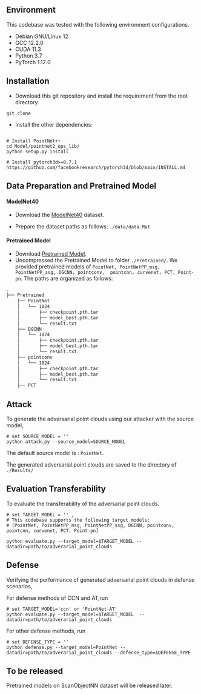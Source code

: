 ## Environment
This codebase was tested with the following environment configurations.

- Debian GNU/Linux 12
- GCC 12.2.0
- CUDA 11.3
- Python 3.7
- PyTorch 1.12.0


## Installation

* Download this git repository and install the requirement from the root directory. 
```
git clone 
```

* Install the other dependencies:
```

# Install PointNet++
cd Model/pointnet2_ops_lib/
python setup.py install

# Install pytorch3d>=0.7.1
https://github.com/facebookresearch/pytorch3d/blob/main/INSTALL.md
```

## Data Preparation and Pretrained Model

#### ModelNet40

* Download the [ModelNet40](https://drive.google.com/file/d/10UC5IfUW9fJTjJX3hyo-1yrsYfKuDQEL/view) dataset.

* Prepare the dataset paths as follows: ```./data/data.Mat```

#### Pretrained Model
* Download [Pretrained Model](https://drive.google.com/drive/folders/1VdYDhOmitsZYRLc4V04GCm2f0Atb3lt3?usp=sharing).
* Uncompressed the Pretrained Model to folder ```./Pretrained/```. We provided pretrained models of ```PointNet, PointNetPP_msg, PointNetPP_ssg, DGCNN, pointconv,  pointcnn, curvenet, PCT, Point-pn```. The paths are organized as follows:
```bash
.
├── Pretrained
    ├── PointNet
    │   └── 1024
    │       ├── checkpoint.pth.tar
    │       ├── model_best.pth.tar
    │       └── result.txt
    ├── DGCNN
    │   └── 1024
    │       ├── checkpoint.pth.tar
    │       ├── model_best.pth.tar
    │       └── result.txt
    ├── pointconv
    │   └── 1024
    │       ├── checkpoint.pth.tar
    │       ├── model_best.pth.tar
    │       └── result.txt
    ├── PCT   

```

## Attack 

To generate the adversarial point clouds using our attacker with the source model, 
```
# set SOURCE_MODEL = ''
python attack.py --source_model=SOURCE_MODEL
```
The default source model is : ```PointNet```. 

The generated adversarial point clouds are saved to the directory of ```./Results/ ```


## Evaluation Transferability


To evaluate the transferability of the adversarial point clouds.   
```
# set TARGET_MODEL = '' , 
# This codebase supports the following target models: 
# [PointNet, PointNetPP_msg, PointNetPP_ssg, DGCNN, pointconv,  pointcnn, curvenet, PCT, Point-pn]

python evaluate.py --target_model=$TARGET_MODEL --datadir=path/to/adverarial_point_clouds
```


## Defense

Verifying the performance of generated adversarial point clouds in defense scenarios,

For defense methods of CCN and AT,run 
```
# set TARGET_MODEL='ccn' or 'PointNet-AT'
python evaluate.py --target_model=$TARGET_MODEL  --datadir=path/to/adverarial_point_clouds
```
For other defense methods, run 
```
# set DEFENSE_TYPE = '' 
python defense.py --target_model=PointNet --datadir=path/to/adverarial_point_clouds --defense_type=$DEFENSE_TYPE
```

## To be released
Pretrained models on ScanObjectNN dataset will be released later.


